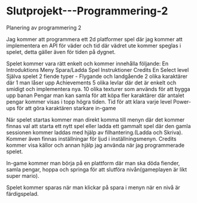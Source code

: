 # Slutprojekt---Programmering-2
Planering av programmering 2

Jag kommer att programmera ett 2d platformer spel där jag kommer att implementera en API för väder och tid där vädret ute kommer speglas i spelet, detta gäller även för tiden på dygnet.

Spelet kommer vara rätt enkelt och kommer innehålla följande:
En Introduktions Meny
Spara/Ladda Spel
Instruktioner
Credits
En Select level
Själva spelet
2 fiende typer - Flygande och landgående
2 olika karaktärer där 1 man låser upp
Achievements
5 olika levlar där det är enkelt och smidigt och implementera nya.
10 olika texturer som används för att bygga upp banan
Pengar man kan samla för att köpa fler karaktärer där antalet pengar kommer visas i topp högra tiden.
Tid för att klara varje level
Power-ups för att göra karaktären starkare in-game

När spelet startas kommer man direkt komma till menyn där det kommer finnas val att starta ett nytt spel eller ladda ett gammalt spel där den gamla sessionen kommer laddas med hjälp av filhantering.(Ladda och Skriva). Kommer även finnas inställningar för ljud i inställningsmenyn. Credits kommer visa källor och annan hjälp jag använda när jag programmerade spelet.

In-game kommer man börja på en plattform där man ska döda fiender, samla pengar, hoppa och springa för att slutföra nivån(gameplayen är likt super mario).

Spelet kommer sparas när man klickar på spara i menyn när en nivå är färdigspelad.

